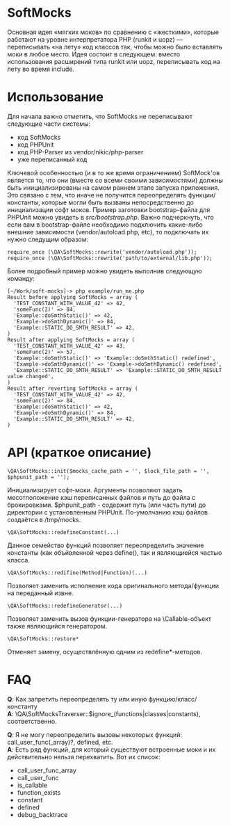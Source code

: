 SoftMocks
=
Основная идея «мягких моков» по сравнению с «жесткими», которые работают на уровне интерпретатора PHP (runkit и uopz) — переписывать «на лету» код классов так, чтобы можно было вставлять моки в любое место.
Идея состоит в следующем: вместо использования расширений типа runkit или uopz, переписывать код на лету во время include.

Использование
=
Для начала важно отметить, что SoftMocks не переписывают следующие части системы:
* код SoftMocks
* код PHPUnit
* код PHP-Parser из vendor/nikic/php-parser
* уже переписанный код

Ключевой особенностью (и в то же время ограничением) SoftMock'ов является то, что они (вместе со всеми своими зависимостями) должны быть инициализированы на самом раннем этапе запуска приложения. Это связано с тем, что иначе не получится переопределять функции/константы, которые могли быть вызваны непосредственно до инициализации софт моков. Пример заготовки bootstrap-файла для PHPUnit можно увидеть в _src/bootstrap.php_.
Важно подчеркнуть, что если вам в bootstrap-файле необходимо подключить какие-либо внешние зависимости (vendor/autoload.php, etc), то подключать их нужно следущим образом:
```
require_once (\QA\SoftMocks::rewrite('vendor/autoload.php'));
require_once (\QA\SoftMocks::rewrite('path/to/external/lib.php'));
```
Более подробный пример можно увидеть выполнив следующую команду:
```
[~/Work/soft-mocks]-> php example/run_me.php
Result before applying SoftMocks = array (
  'TEST_CONSTANT_WITH_VALUE_42' => 42,
  'someFunc(2)' => 84,
  'Example::doSmthStatic()' => 42,
  'Example->doSmthDynamic()' => 84,
  'Example::STATIC_DO_SMTH_RESULT' => 42,
)
Result after applying SoftMocks = array (
  'TEST_CONSTANT_WITH_VALUE_42' => 43,
  'someFunc(2)' => 57,
  'Example::doSmthStatic()' => 'Example::doSmthStatic() redefined',
  'Example->doSmthDynamic()' => 'Example->doSmthDynamic() redefined',
  'Example::STATIC_DO_SMTH_RESULT' => 'Example::STATIC_DO_SMTH_RESULT value changed',
)
Result after reverting SoftMocks = array (
  'TEST_CONSTANT_WITH_VALUE_42' => 42,
  'someFunc(2)' => 84,
  'Example::doSmthStatic()' => 42,
  'Example->doSmthDynamic()' => 84,
  'Example::STATIC_DO_SMTH_RESULT' => 42,
)
```

API (краткое описание)
=
```
\QA\SoftMocks::init($mocks_cache_path = '', $lock_file_path = '', $phpunit_path = '');
```
Инициализирует софт-моки. Аргументы позволяют задать месотположение кэш переписанных файлов и путь до файла с брокировками.
$phpunit_path - содержит путь (или часть пути) до директории с установленным PHPUnit.
По-умолчанию кэш файлов создаётся в /tmp/mocks.

```
\QA\SoftMocks::redefineConstant(...)
```
Данное семейство функций позволяет переопределить значение константы (как объйвленной через define(), так и являющиейся частью класса.

```
\QA\SoftMocks::redifine(Method|Function)(...)
```
Позволяет заменить исполнение кода оригинального метода/функции на переданный извне.

```
\QA\SoftMocks::redefineGenerator(...)
```
Позволяет заменить вызов функции-генератора на \Callable-объект также являющийся генератором.

```
\QA\SoftMocks::restore*
```
Отменяет замену, осуществлённую одним из redefine*-методов.

FAQ
=
**Q**: Как запретить переопределять ту или иную функцию/класс/константу\
**A**: \QA\SoftMocksTraverser::$ignore_(functions|classes|constants), соответственно.

**Q**: Я не могу переопределить вызовы некоторых функций: call_user_func(_array)?, defined, etc.\
**A**: Есть ряд функций, для который существуют встроенные моки и их действительно нельзя перехватить. Вот их список:
* call_user_func_array
* call_user_func
* is_callable
* function_exists
* constant
* defined
* debug_backtrace
